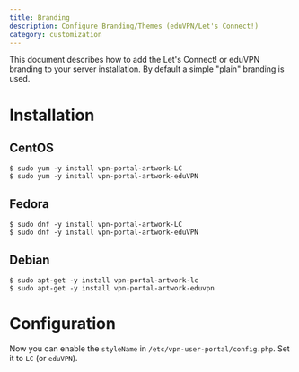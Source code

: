 ```yaml
---
title: Branding
description: Configure Branding/Themes (eduVPN/Let's Connect!)
category: customization
---
```


This document describes how to add the Let's Connect! or eduVPN branding to 
your server installation. By default a simple "plain" branding is used.

# Installation

## CentOS 

    $ sudo yum -y install vpn-portal-artwork-LC
    $ sudo yum -y install vpn-portal-artwork-eduVPN

## Fedora

    $ sudo dnf -y install vpn-portal-artwork-LC
    $ sudo dnf -y install vpn-portal-artwork-eduVPN

## Debian

    $ sudo apt-get -y install vpn-portal-artwork-lc
    $ sudo apt-get -y install vpn-portal-artwork-eduvpn

# Configuration

Now you can enable the `styleName` in `/etc/vpn-user-portal/config.php`. Set it 
to `LC` (or `eduVPN`).

